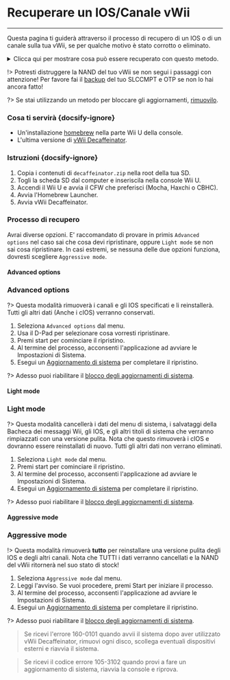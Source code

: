 # Recuperare un IOS/Canale vWii
---
Questa pagina ti guiderà attraverso il processo di recupero di un IOS o di un canale sulla tua vWii, se per qualche motivo è stato corrotto o eliminato.

<details>
<summary>Clicca qui per mostrare cosa può essere recuperato con questo metodo.</summary>

- Manuale Del Menu Wii
- canale di sistema vWii
- Seleziona Regione
- Menu di Sistema
- Canale Mii
- Menu Wii U
- Canale Wii Shop
- IOS 9
- IOS 12
- IOS 13
- IOS 14
- IOS 15
- IOS 17
- IOS 21
- IOS 22
- IOS 28
- IOS 31
- IOS 33
- IOS 34
- IOS 35
- IOS 36
- IOS 37
- IOS 38
- IOS 41
- IOS 43
- IOS 45
- IOS 46
- IOS 48
- IOS 53
- IOS 55
- IOS 56
- IOS 57
- IOS 58
- IOS 59
- IOS 62
- IOS 80
- BC-NAND
- BC-WFS

</details>

!> Potresti distruggere la NAND del tuo vWii se non segui i passaggi con attenzione! Per favore fai il [backup](mocha/online-exploit/nand-backup) del tuo SLCCMPT e OTP se non lo hai ancora fatto!

?> Se stai utilizzando un metodo per bloccare gli aggiornamenti, [rimuovilo](unblock-updates).

### Cosa ti servirà {docsify-ignore}

- Un'installazione [homebrew](introduction) nella parte Wii U della console.
- L'ultima versione di [vWii Decaffeinator](https://github.com/GaryOderNichts/vWii-Decaffeinator/releases).

### Istruzioni {docsify-ignore}

1. Copia i contenuti di `decaffeinator.zip` nella root della tua SD.
1. Togli la scheda SD dal computer e inseriscila nella console Wii U.
1. Accendi il Wii U e avvia il CFW che preferisci (Mocha, Haxchi o CBHC).
1. Avvia l'Homebrew Launcher.
1. Avvia vWii Decaffeinator.

### Processo di recupero

Avrai diverse opzioni. E' raccomandato di provare in primis `Advanced options` nel caso sai che cosa devi ripristinare, oppure `Light mode` se non sai cosa ripristinare. In casi estremi, se nessuna delle due opzioni funziona, dovresti scegliere `Aggressive mode`.

<!-- tabs:start -->

#### **Advanced options**

### Advanced options

?> Questa modalità rimuoverà i canali e gli IOS specificati e li reinstallerà. Tutti gli altri dati (Anche i cIOS) verranno conservati.

1. Seleziona `Advanced options` dal menu.
1. Usa il D-Pad per selezionare cosa vorresti ripristinare.
1. Premi start per cominciare il ripristino.
1. Al termine del processo, acconsenti l'applicazione ad avviare le Impostazioni di Sistema.
1. Esegui un [Aggiornamento di sistema](https://en-americas-support.nintendo.com/app/answers/detail/a_id/1136/~/how-to-perform-a-system-update) per completare il ripristino.

?> Adesso puoi riabilitare il [blocco degli aggiornamenti di sistema](block-updates).

#### **Light mode**

### Light mode

?> Questa modalità cancellerà i dati del menu di sistema, i salvataggi della Bacheca dei messaggi Wii, gli IOS, e gli altri titoli di sistema che verranno rimpiazzati con una versione pulita. Nota che questo rimuoverà i cIOS e dovranno essere reinstallati di nuovo. Tutti gli altri dati non verrano eliminati.

1. Seleziona `Light mode` dal menu.
1. Premi start per cominciare il ripristino.
1. Al termine del processo, acconsenti l'applicazione ad avviare le Impostazioni di Sistema.
1. Esegui un [Aggiornamento di sistema](https://en-americas-support.nintendo.com/app/answers/detail/a_id/1136/~/how-to-perform-a-system-update) per completare il ripristino.

?> Adesso puoi riabilitare il [blocco degli aggiornamenti di sistema](block-updates).

#### **Aggressive mode**

### Aggressive mode

!> Questa modalità rimuoverà **tutto** per reinstallare una versione pulita degli IOS e degli altri canali. Nota che TUTTI i dati verranno cancellati e la NAND del vWii ritornerà nel suo stato di stock!

1. Seleziona `Aggressive mode` dal menu.
1. Leggi l'avviso. Se vuoi procedere, premi Start per iniziare il processo.
1. Al termine del processo, acconsenti l'applicazione ad avviare le Impostazioni di Sistema.
1. Esegui un [Aggiornamento di sistema](https://en-americas-support.nintendo.com/app/answers/detail/a_id/1136/~/how-to-perform-a-system-update) per completare il ripristino.

?> Adesso puoi riabilitare il [blocco degli aggiornamenti di sistema](block-updates).

> Se ricevi l'errore 160-0101 quando avvii il sistema dopo aver utilizzato vWii Decaffeinator, rimuovi ogni disco, scollega eventuali dispositivi esterni e riavvia il sistema.

<!-- tabs:end -->

> Se ricevi il codice errore 105-3102 quando provi a fare un aggiornamento di sistema, riavvia la console e riprova.